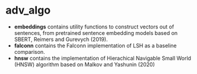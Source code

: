 # adv_algo
- **embeddings** contains utility functions to construct vectors out of sentences, from pretrained sentence embedding models based on SBERT, Reimers and Gurevych (2019).
- **falconn** contains the Falconn implementation of LSH as a baseline comparison.
- **hnsw** contains the implementation of Hierachical Navigable Small World (HNSW) algorithm based on Malkov and Yashunin (2020)
